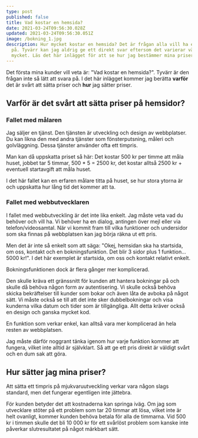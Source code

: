 ```yaml
---
type: post
published: false
title: Vad kostar en hemsida?
date: 2021-03-24T09:56:30.028Z
updated: 2021-03-24T09:56:30.051Z
image: /bokning_1.jpg
description: Hur mycket kostar en hemsida? Det är frågan alla vill ha ett svar
  på. Tyvärr kan jag aldrig ge ett direkt svar eftersom det varierar väldigt
  mycket. Läs det här inlägget för att se hur jag bestämmer mina priser.
---
```

Det första mina kunder vill veta är: "Vad kostar en hemsida?". Tyvärr är den frågan inte så lätt att svara på. I det här inlägget kommer jag berätta **varför** det är svårt att sätta priser och **hur** jag sätter priser.

## Varför är det svårt att sätta priser på hemsidor?

### Fallet med målaren

Jag säljer en tjänst. Den tjänsten är utveckling och design av webbplatser. Du kan likna den med andra tjänster som fönsterputsning, måleri och golvläggning. Dessa tjänster använder ofta ett timpris.

Man kan då uppskatta priset så här: Det kostar 500 kr per timme att måla huset, jobbet tar 5 timmar, 500 * 5 = 2500 kr, det kostar alltså 2500 kr + eventuell startavgift att måla huset.

I det här fallet kan en erfaren målare titta på huset, se hur stora ytorna är och uppskatta hur lång tid det kommer att ta.

### Fallet med webbutvecklaren

I fallet med webbutveckling är det inte lika enkelt. Jag måste veta vad du behöver och vill ha. Vi behöver ha en dialog, antingen över mejl eller via telefon/videosamtal. När vi kommit fram till vilka funktioner och undersidor som ska finnas på webbplatsen kan jag börja räkna ut ett pris.

Men det är inte så enkelt som att säga: "Okej, hemsidan ska ha startsida, om oss, kontakt och en bokningsfunktion. Det blir 3 sidor plus 1 funktion... 5000 kr!". I det här exemplet är startsida, om oss och kontakt relativt enkelt. 

Bokningsfunktionen dock är flera gånger mer komplicerad.

Den skulle kräva ett gränssnitt för kunden att hantera bokningar på och skulle då behöva någon form av autentisering. Vi skulle också behöva skicka bekräftelser till kunder som bokar och även låta de avboka på något sätt. Vi måste också se till att det inte sker dubbelbokningar och visa kunderna vilka datum och tider som är tillgängliga. Allt detta kräver också en design och ganska mycket kod.

En funktion som verkar enkel, kan alltså vara mer komplicerad än hela resten av webbplatsen.

Jag måste därför noggrant tänka igenom hur varje funktion kommer att fungera, vilket inte alltid är självklart. Så att ge ett pris direkt är väldigt svårt och en dum sak att göra.

## Hur sätter jag mina priser?

Att sätta ett timpris på mjukvaruutveckling verkar vara någon slags standard, men det fungerar egentligen inte jättebra.

För kunden betyder det att kostnaderna kan springa iväg. Om jag som utvecklare stöter på ett problem som tar 20 timmar att lösa, vilket inte är helt ovanligt, kommer kunden behöva betala för alla de timmarna. Vid 500 kr i timmen skulle det bli 10 000 kr för ett svårlöst problem som kanske inte påverkar slutresultatet på något märkbart sätt.

